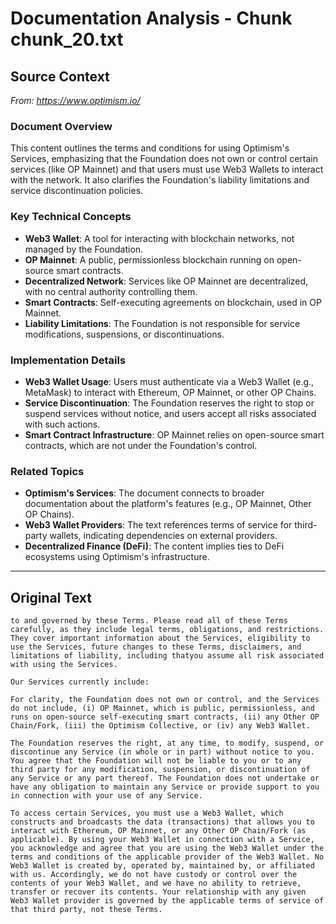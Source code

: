 # Documentation Analysis - Chunk chunk_20.txt

## Source Context
*From: https://www.optimism.io/*

### Document Overview  
This content outlines the terms and conditions for using Optimism's Services, emphasizing that the Foundation does not own or control certain services (like OP Mainnet) and that users must use Web3 Wallets to interact with the network. It also clarifies the Foundation's liability limitations and service discontinuation policies.  

### Key Technical Concepts  
- **Web3 Wallet**: A tool for interacting with blockchain networks, not managed by the Foundation.  
- **OP Mainnet**: A public, permissionless blockchain running on open-source smart contracts.  
- **Decentralized Network**: Services like OP Mainnet are decentralized, with no central authority controlling them.  
- **Smart Contracts**: Self-executing agreements on blockchain, used in OP Mainnet.  
- **Liability Limitations**: The Foundation is not responsible for service modifications, suspensions, or discontinuations.  

### Implementation Details  
- **Web3 Wallet Usage**: Users must authenticate via a Web3 Wallet (e.g., MetaMask) to interact with Ethereum, OP Mainnet, or other OP Chains.  
- **Service Discontinuation**: The Foundation reserves the right to stop or suspend services without notice, and users accept all risks associated with such actions.  
- **Smart Contract Infrastructure**: OP Mainnet relies on open-source smart contracts, which are not under the Foundation's control.  

### Related Topics  
- **Optimism's Services**: The document connects to broader documentation about the platform's features (e.g., OP Mainnet, Other OP Chains).  
- **Web3 Wallet Providers**: The text references terms of service for third-party wallets, indicating dependencies on external providers.  
- **Decentralized Finance (DeFi)**: The content implies ties to DeFi ecosystems using Optimism's infrastructure.

---

## Original Text
```
to and governed by these Terms. Please read all of these Terms carefully, as they include legal terms, obligations, and restrictions. They cover important information about the Services, eligibility to use the Services, future changes to these Terms, disclaimers, and limitations of liability, including thatyou assume all risk associated with using the Services.

Our Services currently include:

For clarity, the Foundation does not own or control, and the Services do not include, (i) OP Mainnet, which is public, permissionless, and runs on open-source self-executing smart contracts, (ii) any Other OP Chain/Fork, (iii) the Optimism Collective, or (iv) any Web3 Wallet.

The Foundation reserves the right, at any time, to modify, suspend, or discontinue any Service (in whole or in part) without notice to you. You agree that the Foundation will not be liable to you or to any third party for any modification, suspension, or discontinuation of any Service or any part thereof. The Foundation does not undertake or have any obligation to maintain any Service or provide support to you in connection with your use of any Service.

To access certain Services, you must use a Web3 Wallet, which constructs and broadcasts the data (transactions) that allows you to interact with Ethereum, OP Mainnet, or any Other OP Chain/Fork (as applicable). By using your Web3 Wallet in connection with a Service, you acknowledge and agree that you are using the Web3 Wallet under the terms and conditions of the applicable provider of the Web3 Wallet. No Web3 Wallet is created by, operated by, maintained by, or affiliated with us. Accordingly, we do not have custody or control over the contents of your Web3 Wallet, and we have no ability to retrieve, transfer or recover its contents. Your relationship with any given Web3 Wallet provider is governed by the applicable terms of service of that third party, not these Terms.

```
